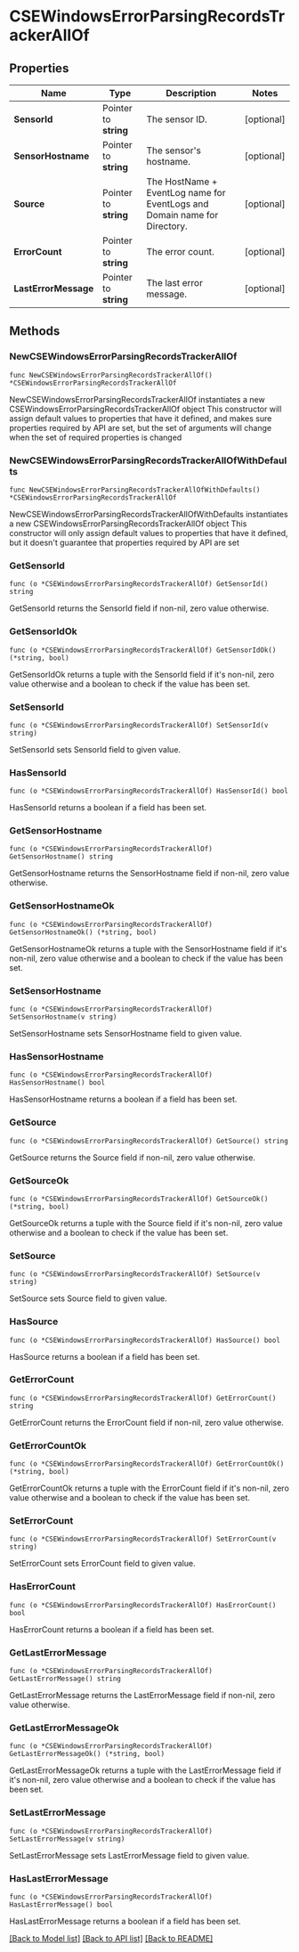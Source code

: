 # CSEWindowsErrorParsingRecordsTrackerAllOf

## Properties

Name | Type | Description | Notes
------------ | ------------- | ------------- | -------------
**SensorId** | Pointer to **string** | The sensor ID. | [optional] 
**SensorHostname** | Pointer to **string** | The sensor&#39;s hostname. | [optional] 
**Source** | Pointer to **string** | The HostName + EventLog name for EventLogs and Domain name for Directory. | [optional] 
**ErrorCount** | Pointer to **string** | The error count. | [optional] 
**LastErrorMessage** | Pointer to **string** | The last error message. | [optional] 

## Methods

### NewCSEWindowsErrorParsingRecordsTrackerAllOf

`func NewCSEWindowsErrorParsingRecordsTrackerAllOf() *CSEWindowsErrorParsingRecordsTrackerAllOf`

NewCSEWindowsErrorParsingRecordsTrackerAllOf instantiates a new CSEWindowsErrorParsingRecordsTrackerAllOf object
This constructor will assign default values to properties that have it defined,
and makes sure properties required by API are set, but the set of arguments
will change when the set of required properties is changed

### NewCSEWindowsErrorParsingRecordsTrackerAllOfWithDefaults

`func NewCSEWindowsErrorParsingRecordsTrackerAllOfWithDefaults() *CSEWindowsErrorParsingRecordsTrackerAllOf`

NewCSEWindowsErrorParsingRecordsTrackerAllOfWithDefaults instantiates a new CSEWindowsErrorParsingRecordsTrackerAllOf object
This constructor will only assign default values to properties that have it defined,
but it doesn't guarantee that properties required by API are set

### GetSensorId

`func (o *CSEWindowsErrorParsingRecordsTrackerAllOf) GetSensorId() string`

GetSensorId returns the SensorId field if non-nil, zero value otherwise.

### GetSensorIdOk

`func (o *CSEWindowsErrorParsingRecordsTrackerAllOf) GetSensorIdOk() (*string, bool)`

GetSensorIdOk returns a tuple with the SensorId field if it's non-nil, zero value otherwise
and a boolean to check if the value has been set.

### SetSensorId

`func (o *CSEWindowsErrorParsingRecordsTrackerAllOf) SetSensorId(v string)`

SetSensorId sets SensorId field to given value.

### HasSensorId

`func (o *CSEWindowsErrorParsingRecordsTrackerAllOf) HasSensorId() bool`

HasSensorId returns a boolean if a field has been set.

### GetSensorHostname

`func (o *CSEWindowsErrorParsingRecordsTrackerAllOf) GetSensorHostname() string`

GetSensorHostname returns the SensorHostname field if non-nil, zero value otherwise.

### GetSensorHostnameOk

`func (o *CSEWindowsErrorParsingRecordsTrackerAllOf) GetSensorHostnameOk() (*string, bool)`

GetSensorHostnameOk returns a tuple with the SensorHostname field if it's non-nil, zero value otherwise
and a boolean to check if the value has been set.

### SetSensorHostname

`func (o *CSEWindowsErrorParsingRecordsTrackerAllOf) SetSensorHostname(v string)`

SetSensorHostname sets SensorHostname field to given value.

### HasSensorHostname

`func (o *CSEWindowsErrorParsingRecordsTrackerAllOf) HasSensorHostname() bool`

HasSensorHostname returns a boolean if a field has been set.

### GetSource

`func (o *CSEWindowsErrorParsingRecordsTrackerAllOf) GetSource() string`

GetSource returns the Source field if non-nil, zero value otherwise.

### GetSourceOk

`func (o *CSEWindowsErrorParsingRecordsTrackerAllOf) GetSourceOk() (*string, bool)`

GetSourceOk returns a tuple with the Source field if it's non-nil, zero value otherwise
and a boolean to check if the value has been set.

### SetSource

`func (o *CSEWindowsErrorParsingRecordsTrackerAllOf) SetSource(v string)`

SetSource sets Source field to given value.

### HasSource

`func (o *CSEWindowsErrorParsingRecordsTrackerAllOf) HasSource() bool`

HasSource returns a boolean if a field has been set.

### GetErrorCount

`func (o *CSEWindowsErrorParsingRecordsTrackerAllOf) GetErrorCount() string`

GetErrorCount returns the ErrorCount field if non-nil, zero value otherwise.

### GetErrorCountOk

`func (o *CSEWindowsErrorParsingRecordsTrackerAllOf) GetErrorCountOk() (*string, bool)`

GetErrorCountOk returns a tuple with the ErrorCount field if it's non-nil, zero value otherwise
and a boolean to check if the value has been set.

### SetErrorCount

`func (o *CSEWindowsErrorParsingRecordsTrackerAllOf) SetErrorCount(v string)`

SetErrorCount sets ErrorCount field to given value.

### HasErrorCount

`func (o *CSEWindowsErrorParsingRecordsTrackerAllOf) HasErrorCount() bool`

HasErrorCount returns a boolean if a field has been set.

### GetLastErrorMessage

`func (o *CSEWindowsErrorParsingRecordsTrackerAllOf) GetLastErrorMessage() string`

GetLastErrorMessage returns the LastErrorMessage field if non-nil, zero value otherwise.

### GetLastErrorMessageOk

`func (o *CSEWindowsErrorParsingRecordsTrackerAllOf) GetLastErrorMessageOk() (*string, bool)`

GetLastErrorMessageOk returns a tuple with the LastErrorMessage field if it's non-nil, zero value otherwise
and a boolean to check if the value has been set.

### SetLastErrorMessage

`func (o *CSEWindowsErrorParsingRecordsTrackerAllOf) SetLastErrorMessage(v string)`

SetLastErrorMessage sets LastErrorMessage field to given value.

### HasLastErrorMessage

`func (o *CSEWindowsErrorParsingRecordsTrackerAllOf) HasLastErrorMessage() bool`

HasLastErrorMessage returns a boolean if a field has been set.


[[Back to Model list]](../README.md#documentation-for-models) [[Back to API list]](../README.md#documentation-for-api-endpoints) [[Back to README]](../README.md)


